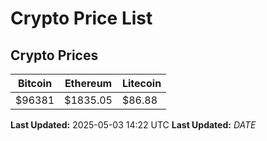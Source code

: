 # Crypto Price List

## Crypto Prices
| Bitcoin | Ethereum | Litecoin |
| ------- | -------- | -------- |
| $96381 | $1835.05 | $86.88 |
**Last Updated:** 2025-05-03 14:22 UTC
**Last Updated:** $DATE$
